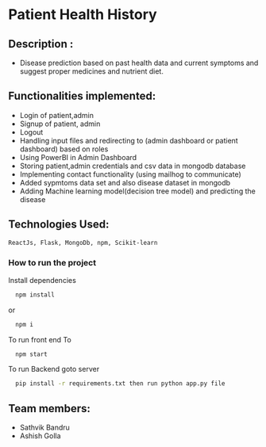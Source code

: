 # Patient Health History
## Description : 
- Disease prediction based on past health data and current symptoms and suggest proper medicines and nutrient diet.
## Functionalities implemented:
- Login of patient,admin 
- Signup of patient, admin
- Logout 
- Handling input files and redirecting to (admin dashboard or patient dashboard) based on roles
- Using PowerBI in Admin Dashboard
- Storing patient,admin credentials and csv data in mongodb database
- Implementing contact functionality (using mailhog to communicate)
- Added sypmtoms data set and also disease dataset in mongodb 
- Adding Machine learning model(decision tree model) and predicting the disease
## Technologies Used: 
```bash
ReactJs, Flask, MongoDb, npm, Scikit-learn
```

### How to run the project
Install dependencies

```bash
  npm install
```
or
```bash
  npm i
```
To run front end
To 
```bash
  npm start
```
To run Backend goto server 
```bash
  pip install -r requirements.txt then run python app.py file
```
## Team members:
- Sathvik Bandru
- Ashish Golla

